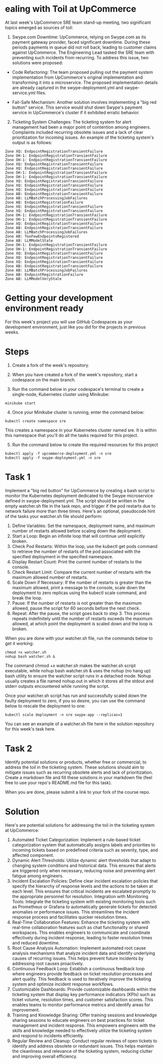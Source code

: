 # ealing with Toil at UpCommerce

At last week's UpCommerce SRE team stand-up meeting, two significant topics emerged as sources of toil:

1. Swype.com Downtime: UpCommerce, relying on Swype.com as its payment gateway provider, faced significant downtime. During these periods payments in queue did not roll back, leading to customer claims against UpCommerce. The Engineering Lead tasked the SRE team with preventing such incidents from recurring. To address this issue, two solutions were proposed:

- Code Refactoring: The team proposed pulling out the payment system implementation from UpCommerce's original implementation and transforming it into a microservice. The proposed implementation details are already captured in the swype-deployment.yml and swype-service.yml files. 

- Fail-Safe Mechanism: Another solution involves implementing a "big red button" service. This service would shut down Swype's payment service in UpCommerce's cluster if it exhibited erratic behavior.

2. Ticketing System Challenges: The ticketing system for alert management had been a major point of contention among engineers. Complaints included recurring obsolete issues and a lack of clear prioritization for incoming issues. An example of the ticketing system's output is as follows:
```
Zone XQ: EndpointRegistrationTransientFailure
Zone OH-1: EndpointRegistrationTransientFailure
Zone OH-1: EndpointRegistrationTransientFailure
Zone XQ: EndpointRegistrationTransientFailure
Zone XQ: EndpointRegistrationTransientFailure
Zone OH-1: EndpointRegistrationTransientFailure
Zone OH-1: EndpointRegistrationTransientFailure
Zone XQ: EndpointRegistrationTransientFailure
Zone XQ: EndpointRegistrationTransientFailure
Zone XQ: EndpointRegistrationTransientFailure
Zone AB: EndpointRegistrationTransientFailure
Zone AB: LLMBatchProcessingJobFailures
Zone AB: EndpointRegistrationFailure
Zone XQ: EndpointRegistrationTransientFailure
Zone XQ: EndpointRegistrationTransientFailure
Zone OH-1: EndpointRegistrationTransientFailure
Zone OH-1: EndpointRegistrationTransientFailure
Zone XQ: EndpointRegistrationTransientFailure
Zone AB: EndpointRegistrationTransientFailure
Zone AB: LLMBatchProcessingJobFailures
Zone AB: TooFewEndpointsRegistered
Zone AB: LLMModelStale
Zone OH-1: EndpointRegistrationTransientFailure
Zone OH-1: EndpointRegistrationTransientFailure
Zone XQ: EndpointRegistrationTransientFailure
Zone XQ: EndpointRegistrationTransientFailure
Zone XQ: EndpointRegistrationTransientFailure
Zone AB: EndpointRegistrationTransientFailure
Zone AB: LLMBatchProcessingJobFailures
Zone AB: EndpointRegistrationFailure
Zone AB: LLMModelVeryStale
```
# Getting your development environment ready

For this week's project you will use GitHub Codespaces as your development environment, just like you did for the projects in previous weeks.

# Steps

1. Create a fork of the week's repository.

2. When you have created a fork of the week's repository, start a codespace on the main branch.

3. Run the command below in your codespace's terminal to create a single-node, Kubernetes cluster using Minikube: 
```
minikube start
```
4. Once your Minikube cluster is running, enter the command below:
```
kubectl create namespace sre
```
This creates a namespace in your Kubernetes cluster named sre. It is within this namespace that you'll do all the tasks required for this project.

5. Run the command below to create the required resources for this project

```
kubectl apply -f upcommerce-deployment.yml -n sre
kubectl apply -f swype-deployment.yml -n sre
```

# Task 1

Implement a "big red button" for UpCommerce by creating a bash script to monitor the Kubernetes deployment dedicated to the Swype microservice defined in swype-deployment.yml. The script should be written in the empty watcher.sh file in the task repo, and trigger if the pod restarts due to network failure more than three times. Here's an optional, pseudocode hint of the tasks your watcher.sh file should perform:

1. Define Variables: Set the namespace, deployment name, and maximum number of restarts allowed before scaling down the deployment.
2. Start a Loop: Begin an infinite loop that will continue until explicitly broken.
3. Check Pod Restarts: Within the loop, use the kubectl get pods command to retrieve the number of restarts of the pod associated with the specified deployment in the specified namespace.
4. Display Restart Count: Print the current number of restarts to the console.
5. Check Restart Limit: Compare the current number of restarts with the maximum allowed number of restarts.
6. Scale Down if Necessary: If the number of restarts is greater than the maximum allowed, print a message to the console, scale down the deployment to zero replicas using the kubectl scale command, and break the loop.
7. Pause: If the number of restarts is not greater than the maximum allowed, pause the script for 60 seconds before the next check.
8. Repeat: After the pause, the script goes back to step 3. This process repeats indefinitely until the number of restarts exceeds the maximum allowed, at which point the deployment is scaled down and the loop is broken.

When you are done with your watcher.sh file, run the commands below to get it working:
```
chmod +x watcher.sh
nohup bash watcher.sh &
```
The command chmod +x watcher.sh makes the watcher.sh script executable, while nohup bash watcher.sh & uses the nohup (no hang up) bash utility to ensure the watcher script runs in a detached mode. Nohup usually creates a file named nohup.out in which it stores all the stdout and stderr outputs encountered while running the script.

Once your watcher.sh script has run and successfully scaled down the faulty deployment to zero, if you so desire, you can use the command below to rescale the deployment to one:
```
kubectl scale deployment -n sre swype-app --replicas=1
```
You can see an example of a watcher.sh file here in the solution repository for this week's task here.

# Task 2

Identify potential solutions or products, whether free or commercial, to address the toil in the ticketing system. These solutions should aim to mitigate issues such as recurring obsolete alerts and lack of prioritization. Create a markdown file and fill these solutions in your markdown file (feel free to use your repo's README.md file for this task).

When you are done, please submit a link to your fork of the course repo.

# Solution

Here's are potential solutions for addressing the toil in the ticketing system at UpCommerce:

1. Automated Ticket Categorization: Implement a rule-based ticket categorization system that automatically assigns labels and priorities to incoming tickets based on predefined criteria such as severity, type, and affected component.
2. Dynamic Alert Thresholds: Utilize dynamic alert thresholds that adapt to changing system conditions and historical data. This ensures that alerts are triggered only when necessary, reducing noise and preventing alert fatigue among engineers.
3. Incident Escalation Policies: Define clear incident escalation policies that specify the hierarchy of response levels and the actions to be taken at each level. This ensures that critical incidents are escalated promptly to the appropriate personnel for resolution.
Integration with Monitoring Tools: Integrate the ticketing system with existing monitoring tools such as Prometheus or Grafana to automatically generate tickets for detected anomalies or performance issues. This streamlines the incident response process and facilitates quicker resolution times.
4. Real-Time Collaboration Features: Enhance the ticketing system with real-time collaboration features such as chat functionality or shared workspaces. This enables engineers to communicate and coordinate effectively during incident response, leading to faster resolution times and reduced downtime.
5. Root Cause Analysis Automation: Implement automated root cause analysis mechanisms that analyze incident data and identify underlying causes of recurring issues. This helps prevent future incidents by addressing root causes proactively.
6. Continuous Feedback Loop: Establish a continuous feedback loop where engineers provide feedback on ticket resolution processes and alert quality. This feedback is used to iteratively improve the ticketing system and optimize incident response workflows.
7. Customizable Dashboards: Provide customizable dashboards within the ticketing system that display key performance indicators (KPIs) such as ticket volume, resolution times, and customer satisfaction scores. This enables teams to monitor performance metrics and identify areas for improvement.
8. Training and Knowledge Sharing: Offer training sessions and knowledge sharing sessions to educate engineers on best practices for ticket management and incident response. This empowers engineers with the skills and knowledge needed to effectively utilize the ticketing system and respond to incidents efficiently.
9. Regular Review and Cleanup: Conduct regular reviews of open tickets to identify and address obsolete or redundant issues. This helps maintain the cleanliness and relevance of the ticketing system, reducing clutter and improving overall efficiency.
